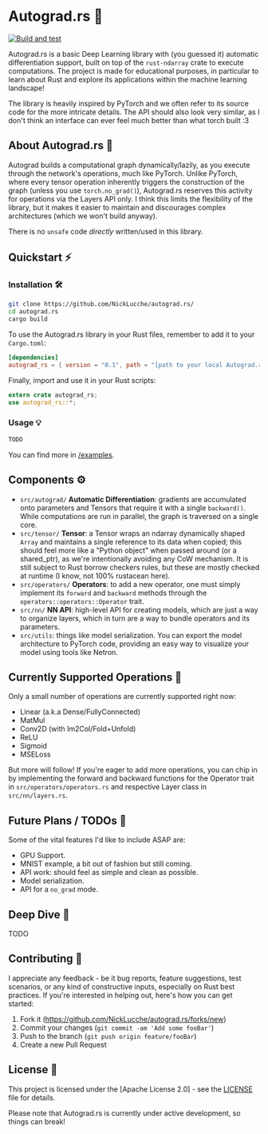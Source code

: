 # Autograd.rs 🚀
[![Build and test](https://github.com/NickLucche/autograd.rs/actions/workflows/build_and_test.yml/badge.svg?branch=master)](https://github.com/NickLucche/autograd.rs/actions/workflows/build_and_test.yml)

Autograd.rs is a basic Deep Learning library with (you guessed it) automatic differentiation support, built on top of the `rust-ndarray` crate to execute computations. 
The project is made for educational purposes, in particular to learn about Rust and explore its applications within the machine learning landscape!

The library is heavily inspired by PyTorch and we often refer to its source code for the more intricate details. The API should also look very similar, as I don't think an interface can ever feel much better than what torch built :3

## About Autograd.rs  🧠

Autograd builds a computational graph dynamically/lazily, as you execute through the network's operations, much like PyTorch.
Unlike PyTorch, where every tensor operation inherently triggers the construction of the graph (unless you use `torch.no_grad()`), Autograd.rs reserves this activity for operations via the Layers API only. I think this limits the flexibility of the library, but it makes it easier to maintain and discourages complex architectures (which we won't build anyway). 

There is no `unsafe` code *directly* written/used in this library.

## Quickstart ⚡
### Installation 🛠️

```bash
git clone https://github.com/NickLucche/autograd.rs/
cd autograd.rs
cargo build
```
To use the Autograd.rs library in your Rust files, remember to add it to your `Cargo.toml`:
```toml
[dependencies]
autograd_rs = { version = "0.1", path = "[path to your local Autograd.rs directory]" }
```
Finally, import and use it in your Rust scripts:
```Rust
extern crate autograd_rs;
use autograd_rs::*;
```

### Usage 💡

```Rust
TODO
```
You can find more in [/examples](`/examples/`).


## Components ⚙️

- `src/autograd/` **Automatic Differentiation**: gradients are accumulated onto parameters and Tensors that require it with a single `backward()`. While computations are run in parallel, the graph is traversed on a single core. 
- `src/tensor/` **Tensor**: a Tensor wraps an ndarray dynamically shaped `Array` and maintains a single reference to its data when copied; this should feel more like a "Python object" when passed around (or a shared_ptr), as we're intentionally avoiding any CoW mechanism. It is still subject to Rust borrow checkers rules, but these are mostly checked at runtime (I know, not 100% rustacean here).
- `src/operators/` **Operators**: to add a new operator, one must simply implement its `forward` and `backward` methods through the `operators::operators::Operator` trait.    
- `src/nn/` **NN API**: high-level API for creating models, which are just a way to organize layers, which in turn are a way to bundle operators and its parameters.
- `src/utils`: things like model serialization. You can export the model architecture to PyTorch code, providing an easy way to visualize your model using tools like Netron.

## Currently Supported Operations 💠

Only a small number of operations are currently supported right now:

- Linear (a.k.a Dense/FullyConnected)
- MatMul
- Conv2D (with Im2Col/Fold+Unfold)
- ReLU
- Sigmoid
- MSELoss

But more will follow! If you're eager to add more operations, you can chip in by implementing the forward and backward functions for the Operator trait in `src/operators/operators.rs` and respective Layer class in `src/nn/layers.rs`. 

## Future Plans / TODOs 📝

Some of the vital features I'd like to include ASAP are:

- GPU Support.
- MNIST example, a bit out of fashion but still coming.
- API work: should feel as simple and clean as possible.
- Model serialization.
- API for a `no_grad` mode.


## Deep Dive 🐠

TODO 

## Contributing 🤝

I appreciate any feedback - be it bug reports, feature suggestions, test scenarios, or any kind of constructive inputs, especially on Rust best practices. If you're interested in helping out, here's how you can get started:

1. Fork it (https://github.com/NickLucche/autograd.rs/forks/new)
2. Commit your changes (`git commit -am 'Add some fooBar'`)
3. Push to the branch (`git push origin feature/fooBar`)
4. Create a new Pull Request

## License 📖

This project is licensed under the [Apache License 2.0] - see the [LICENSE](LICENSE) file for details.

Please note that Autograd.rs is currently under active development, so things can break!
